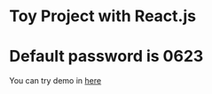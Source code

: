 # Toy Project with React.js
# Default password is 0623
You can try demo in [here](https://hohuns.github.io/InternetLogger/)
